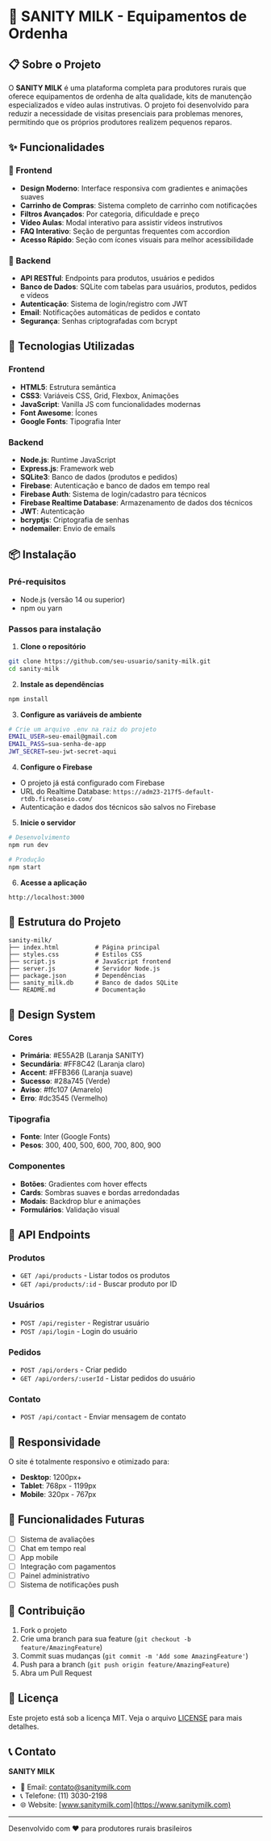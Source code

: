 # 🐄 SANITY MILK - Equipamentos de Ordenha

## 📋 Sobre o Projeto

O **SANITY MILK** é uma plataforma completa para produtores rurais que oferece equipamentos de ordenha de alta qualidade, kits de manutenção especializados e vídeo aulas instrutivas. O projeto foi desenvolvido para reduzir a necessidade de visitas presenciais para problemas menores, permitindo que os próprios produtores realizem pequenos reparos.

## ✨ Funcionalidades

### 🛒 Frontend
- **Design Moderno**: Interface responsiva com gradientes e animações suaves
- **Carrinho de Compras**: Sistema completo de carrinho com notificações
- **Filtros Avançados**: Por categoria, dificuldade e preço
- **Vídeo Aulas**: Modal interativo para assistir vídeos instrutivos
- **FAQ Interativo**: Seção de perguntas frequentes com accordion
- **Acesso Rápido**: Seção com ícones visuais para melhor acessibilidade

### 🔧 Backend
- **API RESTful**: Endpoints para produtos, usuários e pedidos
- **Banco de Dados**: SQLite com tabelas para usuários, produtos, pedidos e vídeos
- **Autenticação**: Sistema de login/registro com JWT
- **Email**: Notificações automáticas de pedidos e contato
- **Segurança**: Senhas criptografadas com bcrypt

## 🚀 Tecnologias Utilizadas

### Frontend
- **HTML5**: Estrutura semântica
- **CSS3**: Variáveis CSS, Grid, Flexbox, Animações
- **JavaScript**: Vanilla JS com funcionalidades modernas
- **Font Awesome**: Ícones
- **Google Fonts**: Tipografia Inter

### Backend
- **Node.js**: Runtime JavaScript
- **Express.js**: Framework web
- **SQLite3**: Banco de dados (produtos e pedidos)
- **Firebase**: Autenticação e banco de dados em tempo real
- **Firebase Auth**: Sistema de login/cadastro para técnicos
- **Firebase Realtime Database**: Armazenamento de dados dos técnicos
- **JWT**: Autenticação
- **bcryptjs**: Criptografia de senhas
- **nodemailer**: Envio de emails

## 📦 Instalação

### Pré-requisitos
- Node.js (versão 14 ou superior)
- npm ou yarn

### Passos para instalação

1. **Clone o repositório**
```bash
git clone https://github.com/seu-usuario/sanity-milk.git
cd sanity-milk
```

2. **Instale as dependências**
```bash
npm install
```

3. **Configure as variáveis de ambiente**
```bash
# Crie um arquivo .env na raiz do projeto
EMAIL_USER=seu-email@gmail.com
EMAIL_PASS=sua-senha-de-app
JWT_SECRET=seu-jwt-secret-aqui
```

4. **Configure o Firebase**
- O projeto já está configurado com Firebase
- URL do Realtime Database: `https://adm23-217f5-default-rtdb.firebaseio.com/`
- Autenticação e dados dos técnicos são salvos no Firebase

5. **Inicie o servidor**
```bash
# Desenvolvimento
npm run dev

# Produção
npm start
```

6. **Acesse a aplicação**
```
http://localhost:3000
```

## 📁 Estrutura do Projeto

```
sanity-milk/
├── index.html          # Página principal
├── styles.css          # Estilos CSS
├── script.js           # JavaScript frontend
├── server.js           # Servidor Node.js
├── package.json        # Dependências
├── sanity_milk.db      # Banco de dados SQLite
└── README.md           # Documentação
```

## 🎨 Design System

### Cores
- **Primária**: #E55A2B (Laranja SANITY)
- **Secundária**: #FF8C42 (Laranja claro)
- **Accent**: #FFB366 (Laranja suave)
- **Sucesso**: #28a745 (Verde)
- **Aviso**: #ffc107 (Amarelo)
- **Erro**: #dc3545 (Vermelho)

### Tipografia
- **Fonte**: Inter (Google Fonts)
- **Pesos**: 300, 400, 500, 600, 700, 800, 900

### Componentes
- **Botões**: Gradientes com hover effects
- **Cards**: Sombras suaves e bordas arredondadas
- **Modais**: Backdrop blur e animações
- **Formulários**: Validação visual

## 🔌 API Endpoints

### Produtos
- `GET /api/products` - Listar todos os produtos
- `GET /api/products/:id` - Buscar produto por ID

### Usuários
- `POST /api/register` - Registrar usuário
- `POST /api/login` - Login do usuário

### Pedidos
- `POST /api/orders` - Criar pedido
- `GET /api/orders/:userId` - Listar pedidos do usuário

### Contato
- `POST /api/contact` - Enviar mensagem de contato

## 📱 Responsividade

O site é totalmente responsivo e otimizado para:
- **Desktop**: 1200px+
- **Tablet**: 768px - 1199px
- **Mobile**: 320px - 767px

## 🎯 Funcionalidades Futuras

- [ ] Sistema de avaliações
- [ ] Chat em tempo real
- [ ] App mobile
- [ ] Integração com pagamentos
- [ ] Painel administrativo
- [ ] Sistema de notificações push

## 🤝 Contribuição

1. Fork o projeto
2. Crie uma branch para sua feature (`git checkout -b feature/AmazingFeature`)
3. Commit suas mudanças (`git commit -m 'Add some AmazingFeature'`)
4. Push para a branch (`git push origin feature/AmazingFeature`)
5. Abra um Pull Request

## 📄 Licença

Este projeto está sob a licença MIT. Veja o arquivo [LICENSE](LICENSE) para mais detalhes.

## 📞 Contato

**SANITY MILK**
- 📧 Email: contato@sanitymilk.com
- 📞 Telefone: (11) 3030-2198
- 🌐 Website: [www.sanitymilk.com](https://www.sanitymilk.com)

---

Desenvolvido com ❤️ para produtores rurais brasileiros
